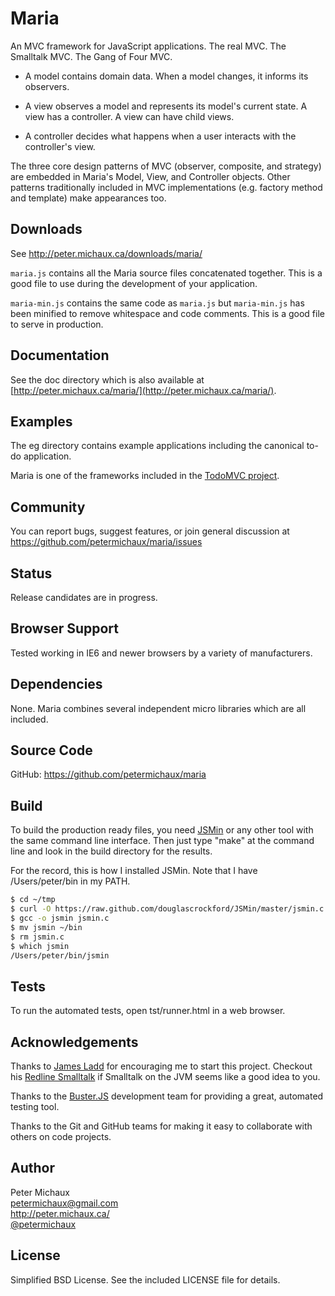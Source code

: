 Maria
=====

An MVC framework for JavaScript applications. The real MVC. The Smalltalk MVC. The Gang of Four MVC. 

* A model contains domain data. When a model changes, it informs its observers.

* A view observes a model and represents its model's current state. A view has a controller. A view can have child views.

* A controller decides what happens when a user interacts with the controller's view.

The three core design patterns of MVC (observer, composite, and strategy) are embedded in Maria's Model, View, and Controller objects. Other patterns traditionally included in MVC implementations (e.g. factory method and template) make appearances too.


Downloads
---------

See http://peter.michaux.ca/downloads/maria/

```maria.js``` contains all the Maria source files concatenated together. This is a good file to use during the development of your application.

```maria-min.js``` contains the same code as ```maria.js``` but ```maria-min.js``` has been minified to remove whitespace and code comments. This is a good file to serve in production.


Documentation
-------------

See the doc directory which is also available at [http://peter.michaux.ca/maria/](http://peter.michaux.ca/maria/).


Examples
--------

The eg directory contains example applications including the canonical to-do application.

Maria is one of the frameworks included in the [TodoMVC project](http://addyosmani.github.com/todomvc/).


Community
---------

You can report bugs, suggest features, or join general discussion at https://github.com/petermichaux/maria/issues


Status
------

Release candidates are in progress.


Browser Support
---------------

Tested working in IE6 and newer browsers by a variety of manufacturers.


Dependencies
------------

None. Maria combines several independent micro libraries which are all included.


Source Code
-----------

GitHub: https://github.com/petermichaux/maria


Build
-----

To build the production ready files, you need [JSMin](http://www.crockford.com/javascript/jsmin.html) or any other tool with the same command line interface. Then just type "make" at the command line and look in the build directory for the results.

For the record, this is how I installed JSMin. Note that I have /Users/peter/bin in my PATH.

```sh
$ cd ~/tmp
$ curl -O https://raw.github.com/douglascrockford/JSMin/master/jsmin.c
$ gcc -o jsmin jsmin.c
$ mv jsmin ~/bin
$ rm jsmin.c
$ which jsmin
/Users/peter/bin/jsmin
```


Tests
-----

To run the automated tests, open tst/runner.html in a web browser.


Acknowledgements
----------------

Thanks to [James Ladd](http://jamesladdcode.com/) for encouraging me to start this project. Checkout his [Redline Smalltalk](http://www.redline.st/) if Smalltalk on the JVM seems like a good idea to you.

Thanks to the [Buster.JS](http://busterjs.org/) development team for providing a great, automated testing tool.

Thanks to the Git and GitHub teams for making it easy to collaborate with others on code projects.


Author
------

Peter Michaux<br>
petermichaux@gmail.com<br>
http://peter.michaux.ca/<br>
[@petermichaux](https://twitter.com/petermichaux)


License
-------

Simplified BSD License. See the included LICENSE file for details.
